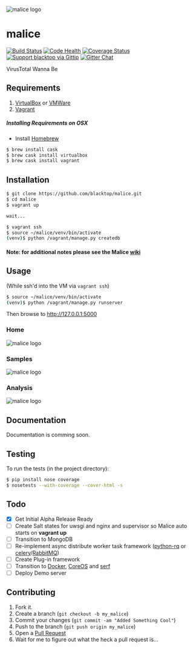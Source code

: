 ![malice logo](https://raw.githubusercontent.com/black-top/malice/master/app/static/img/logo/malice_logo.png)

malice
======
<!-- [![Build Status](https://drone.io/github.com/blacktop/malice/status.png)](https://drone.io/github.com/blacktop/malice/latest) -->
[![Build Status](https://travis-ci.org/blacktop/malice.svg?branch=mongo)](https://travis-ci.org/blacktop/malice)
[![Code Health](https://landscape.io/github/blacktop/malice/mongo/landscape.png)](https://landscape.io/github/blacktop/malice/mongo)
[![Coverage Status](https://coveralls.io/repos/blacktop/malice/badge.png)](https://coveralls.io/r/blacktop/malice)
[![Support blacktop via Gittip](http://img.shields.io/gittip/blacktop.svg)](https://www.gittip.com/blacktop/)
[![Gitter Chat](https://badges.gitter.im/blacktop/malice.png)](https://gitter.im/blacktop/malice)

VirusTotal Wanna Be

Requirements
------------
1. [VirtualBox](https://www.virtualbox.org/wiki/Downloads) or [VMWare](https://www.vmware.com/products/fusion/)
2. [Vagrant](http://www.vagrantup.com/downloads.html)

##### Installing Requirements on OSX
 - Install [Homebrew](http://brew.sh)
```bash
$ brew install cask
$ brew cask install virtualbox
$ brew cask install vagrant
```

Installation
------------
```bash
$ git clone https://github.com/blacktop/malice.git
$ cd malice
$ vagrant up

wait...

$ vagrant ssh
$ source ~/malice/venv/bin/activate
(venv)$ python /vagrant/manage.py createdb
```
#### Note: for additional notes please see the Malice [wiki](https://github.com/blacktop/malice/wiki)
Usage
-----
(While ssh'd into the VM via ```vagrant ssh```)
```bash
$ source ~/malice/venv/bin/activate
(venv)$ python /vagrant/manage.py runserver
```

Then browse to http://127.0.0.1:5000

### Home
![malice logo](https://raw.githubusercontent.com/blacktop/malice/master/docs/images/index.png)
### Samples
![malice logo](https://raw.githubusercontent.com/blacktop/malice/master/docs/images/samples.png)
### Analysis
![malice logo](https://raw.githubusercontent.com/blacktop/malice/master/docs/images/analysis.png)

Documentation
-------------
Documentation is comming soon.

Testing
-------
To run the tests (in the project directory):
```bash
$ pip install nose coverage
$ nosetests --with-coverage --cover-html -s
```

Todo
----
- [x] Get Initial Alpha Release Ready
- [ ] Create Salt states for uwsgi and nginx and supervisor so Malice auto starts on **vagrant up**
- [ ] Transition to MongoDB
- [ ] Re-implement async distribute worker task framework ([python-rq](http://python-rq.org) or [celery](http://www.celeryproject.org)/[RabbitMQ](http://www.rabbitmq.com))
- [ ] Create Plug-in framework
- [ ] Transition to [Docker](), [CoreOS]() and [serf]()
- [ ] Deploy Demo server

Contributing
------------
1. Fork it.
2. Create a branch (`git checkout -b my_malice`)
3. Commit your changes (`git commit -am "Added Something Cool"`)
4. Push to the branch (`git push origin my_malice`)
5. Open a [Pull Request](https://github.com/blacktop/malice/pulls)
6. Wait for me to figure out what the heck a pull request is...
